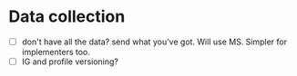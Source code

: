 # Data collection
-[ ] don't have all the data? send what you've got. Will use MS. Simpler for implementers too.
-[ ] IG and profile versioning?
